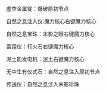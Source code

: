 虚空金属锭：爆破原初节点

自然之息注入仪:魔力核心右键魔力核心

 自然之息宝珠：末影之眼右键魔力核心
 
 雷霆仪：打火石右键魔力核心
 
 泥土能发电机：泥土右键魔力核心
 
 无中生有仪式石：自然之息注入原初节点
 
 传送仪：自然之息注入末影珍珠